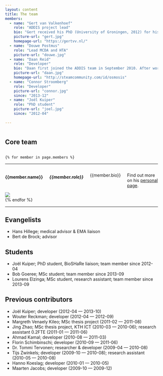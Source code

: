 ```yaml
---
layout: content
title: The team
members:
  - name: "Gert van Valkenhoef"
    role: "ADDIS project lead"
    bio: "Gert received his PhD (University of Groningen, 2012) for his methodological work on evidence-based decision support for drug benefit-risk assessment. During his PhD he also led the software development team that implemented those methods in ADDIS 1. He now oversees the development of ADDIS 2 for the IMI GetReal project. Gert holds an MSc in Artificial Intelligence (University of Groningen, 2009)."
    picture-url: "gert.jpg"
    homepage-url: "https://gertvv.nl/"
  - name: "Douwe Postmus"
    role: "Lead MCDA and HTA"
    picture-url: "douwe.jpg"
  - name: "Daan Reid"
    role: "Developer"
    bio: "Daan first joined the ADDIS team in September 2010. After working on several other software development projects within the UMCG he rejoined the team on October 2013 to work on ADDIS 2. Daan has a PhD in theoretical biology (University of Groningen, 2010) and an MSc in Artificial Intelligence."
    picture-url: "daan.jpg"
    homepage-url: "http://steamcommunity.com/id/osmosis"
  - name: "Connor Stroomberg"
    role: "Developer"
    picture-url: "connor.jpg"
    since: "2013-12"
  - name: "Joël Kuiper"
    role: "PhD student"
    picture-url: "joel.jpg"
    since: "2012-04"
   
---
```


<div class="row">
	<div class="large-12 columns">
<h2>Core team</h2>
	</div>
</div>

	{% for member in page.members %}
<div class="row">
	<hr>
	<div class="large-8 columns">
		<h4>{{member.name}}</h4>
		<h5>{{member.role}}</h5>
		<p>{{member.bio}}</p>
		<p>Find out more on his <a href="{{member.homepage-url}}" title="{{member.name}}">personal page</a>.
	</div>
	<div class="large-3 columns">
		<img class="screen-shot" src="/images/about/{{member.picture-url}}">
	</div>
</div>
	{% endfor %}
<hr>

## Evangelists

- Hans Hillege; medical advisor & EMA liaison
- Bert de Brock; advisor

## Students

- Joël Kuiper; PhD student, BioSHaRe liaison; team member since 2012-04
- Bob Goeree; MSc student; team member since 2013-09
- Lourens Elzinga; MSc student, research assistant; team member since 2013-09

## Previous contributors

- Joël Kuiper; developer (2012-04 — 2013-10)
- Wouter Reckman; developer (2012-04 — 2012-09)
- Margreth Venaely Kileo; MSc thesis project (2011-02 — 2011-08)
- Jing Zhao; MSc thesis project, KTH ICT (2010-03 — 2010-06); research assistant 0.2FTE (2011-01 — 2011-06)
- Ahmad Kamal; developer (2010-08 — 2011-03)
- Florin Schimbinschi; developer (2010-09 — 2011-06)
- Dr. Tommi Tervonen; researcher & developer (2009-04 — 2010-08)
- Tijs Zwinkels; developer (2009-10 — 2010-08); research assistant (2010-05 — 2010-08)
- Hanno Koeslag; developer (2010-01 — 2010-05)
- Maarten Jacobs; developer (2009-10 — 2009-12)
